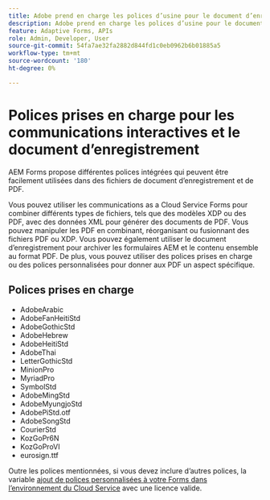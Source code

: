 ```yaml
---
title: Adobe prend en charge les polices d’usine pour le document d’enregistrement et les PDF.
description: Adobe prend en charge les polices d’usine pour le document d’enregistrement et les PDF.
feature: Adaptive Forms, APIs
role: Admin, Developer, User
source-git-commit: 54fa7ae32fa2882d844fd1c0eb0962b6b01885a5
workflow-type: tm+mt
source-wordcount: '180'
ht-degree: 0%

---
```



# Polices prises en charge pour les communications interactives et le document d’enregistrement

AEM Forms propose différentes polices intégrées qui peuvent être facilement utilisées dans des fichiers de document d’enregistrement et de PDF.

Vous pouvez utiliser les communications as a Cloud Service Forms pour combiner différents types de fichiers, tels que des modèles XDP ou des PDF, avec des données XML pour générer des documents de PDF. Vous pouvez manipuler les PDF en combinant, réorganisant ou fusionnant des fichiers PDF ou XDP. Vous pouvez également utiliser le document d’enregistrement pour archiver les formulaires AEM et le contenu ensemble au format PDF. De plus, vous pouvez utiliser des polices prises en charge ou des polices personnalisées pour donner aux PDF un aspect spécifique.

## Polices prises en charge

* AdobeArabic
* AdobeFanHeitiStd
* AdobeGothicStd
* AdobeHebrew
* AdobeHeitiStd
* AdobeThai
* LetterGothicStd
* MinionPro
* MyriadPro
* SymbolStd
* AdobeMingStd
* AdobeMyungjoStd
* AdobePiStd.otf
* AdobeSongStd
* CourierStd
* KozGoPr6N
* KozGoProVI
* eurosign.ttf

Outre les polices mentionnées, si vous devez inclure d’autres polices, la variable [ajout de polices personnalisées à votre Forms dans l’environnement du Cloud Service](https://experienceleague.adobe.com/docs/experience-manager-cloud-service/content/forms/using-communications/use-custom-fonts.html) avec une licence valide.
